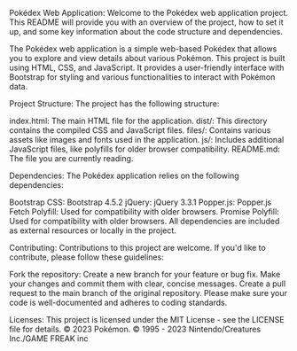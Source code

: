 Pokédex Web Application:
Welcome to the Pokédex web application project. This README will provide you with an overview of the project, how to set it up, and some key information about the code structure and dependencies.

The Pokédex web application is a simple web-based Pokédex that allows you to explore and view details about various Pokémon. This project is built using HTML, CSS, and JavaScript. It provides a user-friendly interface with Bootstrap for styling and various functionalities to interact with Pokémon data.

Project Structure:
The project has the following structure:

index.html: The main HTML file for the application.
dist/: This directory contains the compiled CSS and JavaScript files.
files/: Contains various assets like images and fonts used in the application.
js/: Includes additional JavaScript files, like polyfills for older browser compatibility.
README.md: The file you are currently reading.

Dependencies:
The Pokédex application relies on the following dependencies:

Bootstrap CSS: Bootstrap 4.5.2
jQuery: jQuery 3.3.1
Popper.js: Popper.js
Fetch Polyfill: Used for compatibility with older browsers.
Promise Polyfill: Used for compatibility with older browsers.
All dependencies are included as external resources or locally in the project.

Contributing:
Contributions to this project are welcome. If you'd like to contribute, please follow these guidelines:

Fork the repository:
Create a new branch for your feature or bug fix.
Make your changes and commit them with clear, concise messages.
Create a pull request to the main branch of the original repository.
Please make sure your code is well-documented and adheres to coding standards.

Licenses:
This project is licensed under the MIT License - see the LICENSE file for details.
© 2023 Pokémon. © 1995 - 2023 Nintendo/Creatures Inc./GAME FREAK inc
